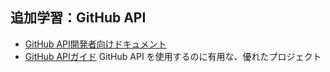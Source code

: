 ## 追加学習：GitHub API

- [GitHub API開発者向けドキュメント](https://developer.github.com/v3/)
- [ GitHub APIガイド](https://developer.github.com/guides/) GitHub API を使用するのに有用な、優れたプロジェクト
